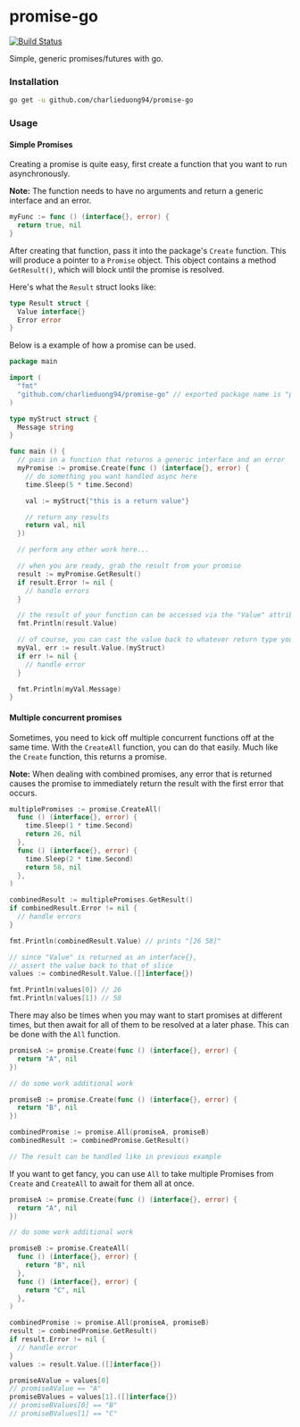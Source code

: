 # promise-go
[![Build Status](https://travis-ci.org/charlieduong94/promise-go.svg?branch=master)](https://travis-ci.org/charlieduong94/promise-go)

Simple, generic promises/futures with go.

### Installation

```bash
go get -u github.com/charlieduong94/promise-go
```

### Usage

#### Simple Promises

Creating a promise is quite easy, first create a function that you want to run
asynchronously.

**Note:** The function needs to have no arguments and return a generic interface and an error.

```go
myFunc := func () (interface{}, error) {
  return true, nil
}
```

After creating that function, pass it into the package's `Create` function. This will produce
a pointer to a `Promise` object. This object contains a method `GetResult()`, which will
block until the promise is resolved.

Here's what the `Result` struct looks like:

```go
type Result struct {
  Value interface{}
  Error error
}
```

Below is a example of how a promise can be used.

```go
package main

import (
  "fmt"
  "github.com/charlieduong94/promise-go" // exported package name is "promise"
)

type myStruct struct {
  Message string
}

func main () {
  // pass in a function that returns a generic interface and an error
  myPromise := promise.Create(func () (interface{}, error) {
    // do something you want handled async here
    time.Sleep(5 * time.Second)

    val := myStruct{"this is a return value"}

    // return any results
    return val, nil
  })

  // perform any other work here...

  // when you are ready, grab the result from your promise
  result := myPromise.GetResult()
  if result.Error != nil {
    // handle errors
  }

  // the result of your function can be accessed via the "Value" attribute
  fmt.Println(result.Value)

  // of course, you can cast the value back to whatever return type you need
  myVal, err := result.Value.(myStruct)
  if err != nil {
    // handle error
  }

  fmt.Println(myVal.Message)
}
```

#### Multiple concurrent promises

Sometimes, you need to kick off multiple concurrent functions off at the same time. With the `CreateAll`
function, you can do that easily. Much like the `Create` function, this returns a promise.

**Note:** When dealing with combined promises, any error that is returned causes the promise
to immediately return the result with the first error that occurs.


```go
multiplePromises := promise.CreateAll(
  func () (interface{}, error) {
    time.Sleep(1 * time.Second)
    return 26, nil
  },
  func () (interface{}, error) {
    time.Sleep(2 * time.Second)
    return 58, nil
  },
)

combinedResult := multiplePromises.GetResult()
if combinedResult.Error != nil {
  // handle errors
}

fmt.Println(combinedResult.Value) // prints "[26 58]"

// since "Value" is returned as an interface{},
// assert the value back to that of slice
values := combinedResult.Value.([]interface{})

fmt.Println(values[0]) // 26
fmt.Println(values[1]) // 58
```


There may also be times when you may want to start promises at different times, but then await for all
of them to be resolved at a later phase. This can be done with the `All` function.

```go
promiseA := promise.Create(func () (interface{}, error) {
  return "A", nil
})

// do some work additional work

promiseB := promise.Create(func () (interface{}, error) {
  return "B", nil
})

combinedPromise := promise.All(promiseA, promiseB)
combinedResult := combinedPromise.GetResult()

// The result can be handled like in previous example
```

If you want to get fancy, you can use `All` to take multiple Promises from `Create` and `CreateAll`
to await for them all at once.

```go
promiseA := promise.Create(func () (interface{}, error) {
  return "A", nil
})

// do some work additional work

promiseB := promise.CreateAll(
  func () (interface{}, error) {
    return "B", nil
  },
  func () (interface{}, error) {
    return "C", nil
  },
)

combinedPromise := promise.All(promiseA, promiseB)
result := combinedPromise.GetResult()
if result.Error != nil {
  // handle error
}
values := result.Value.([]interface{})

promiseAValue = values[0]
// promiseAValue == "A"
promiseBValues = values[1].([]interface{})
// promiseBValues[0] == "B"
// promiseBValues[1] == "C"
```




